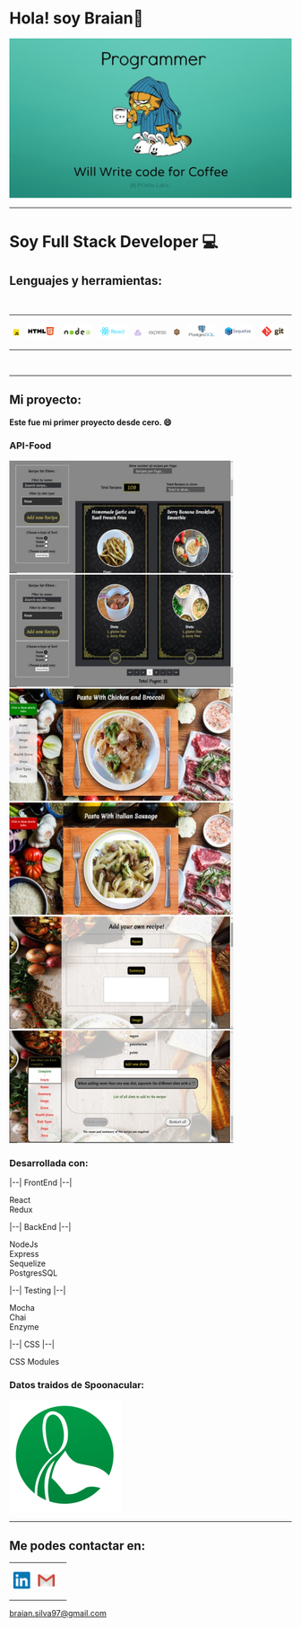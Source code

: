 # Hola! soy Braian👋 

<p align="center">
  <img src="./img/banner.jpg" />
</p>
<hr>

<!--
**braian-97/braian-97** is a ✨ _special_ ✨ repository because its `README.md` (this file) appears on your GitHub profile.

Here are some ideas to get you started:

- 🔭 I’m currently working on ...
- 🌱 I’m currently learning ...
- 👯 I’m looking to collaborate on ...
- 🤔 I’m looking for help with ...
- 💬 Ask me about ...
- 📫 How to reach me: ...
- 😄 Pronouns: ...
- ⚡ Fun fact: ...
-->
# Soy Full Stack Developer 💻

## Lenguajes y herramientas: 
<br>

<table>
<tr>

<td>

[<img src="./logo/javascript.svg" width="50" heigth="50"/>](https://developer.mozilla.org/en-US/docs/Web/JavaScript)
</td>
<td>

[<img src="./logo/html.svg" />](https://www.w3.org/html)
</td>
<td>

[<img src="./logo/nodejs.svg" />](https://nodejs.org)
</td>
<td>

[<img src="./logo/react.svg" />](https://reactjs.org)
</td>
<td>

[<img src="./logo/redux.svg" width="50" heigth="50"/>](https://es.redux.js.org)
</td>
<td>

[<img src="./logo/expressjs.svg" width="150" heigth="150"/>](https://expressjs.com)
</td>
<td>

[<img src="./logo/mocha.svg" width="50" heigth="50"/>](https://mochajs.org)
</td>
<td>

[<img src="./logo/postgresSQL.svg" />](https://www.postgresql.org)
</td>
<td>

[<img src="./logo/sequelize.svg" />](https://sequelize.org)
</td>
<td>

[<img src="./logo/git.svg" />](https://git-scm.com)
</td>

<tr>
</table>

<br>
<hr>

## Mi proyecto:

#### Este fue mi primer proyecto desde cero. 😄

### API-Food

<img src="./api-food-images/img_1.jpg" width="400" height="200" >
<img src="./api-food-images/img_2.jpg" width="400" height="200" >
<img src="./api-food-images/img_3.jpg" width="400" height="200" >
<img src="./api-food-images/img_4.jpg" width="400" height="200" >
<img src="./api-food-images/img_5.jpg" width="400" height="200" >
<img src="./api-food-images/img_6.jpg" width="400" height="200" >

### Desarrollada con:
|--| FrontEnd |--|
<p>
React<br>
Redux
</p>

|--| BackEnd |--|
<p>
NodeJs<br>
Express<br>
Sequelize<br>
PostgresSQL
</p>

|--| Testing |--|
<p>
Mocha<br>
Chai<br>
Enzyme
</p>

|--| CSS |--|
<p>
CSS Modules<br>
</p>

### Datos traidos de Spoonacular:
[<img src="./img/spoonacular-logo.svg"/>](https://spoonacular.com/food-api)

<hr>

## Me podes contactar en:

<table>
<tr>
<td>

[<img src="./logo/linkedIn.svg" width="30" heigth="30"/>](https://www.linkedin.com/in/braian-silva-382b08209/)
</td>
<td>

[<img src="./logo/gmail.svg" width="30" heigth="30"/>](mailto:braian.silva97@gmail.com)
</td>
<td>
<tr>
</table>

<braian.silva97@gmail.com>








